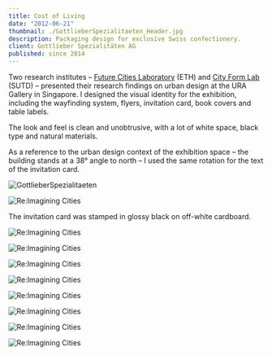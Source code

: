 ```yaml
---
title: Cost of Living
date: "2012-06-21"
thumbnail: ./GottlieberSpezialitaeten_Header.jpg
description: Packaging design for exclusive Swiss confectionery.
client: Gottlieber Spezialitäten AG
published: since 2014
---
```


Two research institutes – [Future Cities Laboratory](https://fcl.ethz.ch/) (ETH) and [City Form Lab](http://cityform.mit.edu/) (SUTD) – presented their research findings on urban design at the URA Gallery in Singapore. I designed the visual identity for the exhibition, including the wayfinding system, flyers, invitation card, book covers and table labels.

The look and feel is clean and unobtrusive, with a lot of white space, black type and natural materials.

As a reference to the urban design context of the exhibition space – the building stands at a 38° angle to north – I used the same rotation for the text of the invitation card.

<div class="kg-card kg-image-card kg-width-wide kg-nopointer">

![GottlieberSpezialitaeten](./GottlieberSpezialitaeten_Tee.jpg)

</div>


<div class="kg-nopointer">

![Re:Imagining Cities](./ReImaginingCities_flyer_zoom.jpg)

</div>


The invitation card was stamped in glossy black on off-white cardboard.

<div class="kg-nopointer">

![Re:Imagining Cities](./ReImaginingCities_wayfinding.jpg)

</div>

<div class="kg-card kg-image-card kg-width-full kg-nopointer">

![Re:Imagining Cities](./ReImaginingCities_detail2.jpg)

</div>

<div class="kg-nopointer">

![Re:Imagining Cities](./ReImaginingCities_booth_v3.jpg)

</div>

<div class="kg-nopointer">

![Re:Imagining Cities](./ReImaginingCities_booth_flyers.jpg)

</div>

<div class="kg-nopointer">

![Re:Imagining Cities](./ReImaginingCities_booth_v2.jpg)

</div>

<div class="kg-nopointer">

![Re:Imagining Cities](./ReImaginingCities_detail1.jpg)

</div>


<div class="kg-nopointer">

![Re:Imagining Cities](./ReImaginingCities_detail3.jpg)

</div>

<div class="kg-card kg-image-card kg-width-wide kg-nopointer">

![Re:Imagining Cities](./ReImaginingCities_detail4.jpg)

</div>
